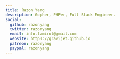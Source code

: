 ```yaml
---
title: Razon Yang
description: Gopher, PHPer, Full Stack Engineer.
social:
  github: razonyang
  twitter: razonyang
  email: info.famirol@gmail.com
  website: https://gravijet.github.io
  patreon: razonyang
  paypal: razonyang
---
```

